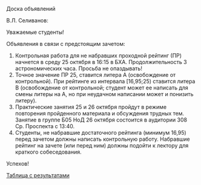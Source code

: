 Доска объявлений 

В.Л. Селиванов:

Уважаемые студенты!

Объявления в связи с предстоящим зачетом:
1) Контрольная работа для не набравших проходной рейтинг (ПР) начнется в среду 25 октября в 16:15 в БХА. Продолжительность 3 астрономических часа. Просьба не опаздывать!
2) Точное значение ПР 25, ставится литера А (освобождение от контрольной). При рейтинге из интервала [16,95;25) ставится литера В (освобождение от контрольной; студент может ее написать для смены литеры на А, но при неудачном написании может и понизить литеру).
3) Практические занятия 25 и 26 октября пройдут в режиме повторения пройденного материала и обсуждения трудных тем. Занятие в группе Б05 НоД  26 октября состоится в аудитории 308 Ср. Проспекта с 13:40.
4) Студенты, не набравшие достаточного рейтинга (минимум 16,95) перед зачетом должны написать контрольную работу. Набравшие рейтинг на зачете (или перед ним) должны подойти к лектору для краткого собеседования.

Успехов!

  




[Таблица с результатами](https://docs.google.com/spreadsheets/d/1evWp-Hhzs36jRN7MhpjcBVy7LAIIiQPZFxvZDyPBJHM/edit#gid=0)
